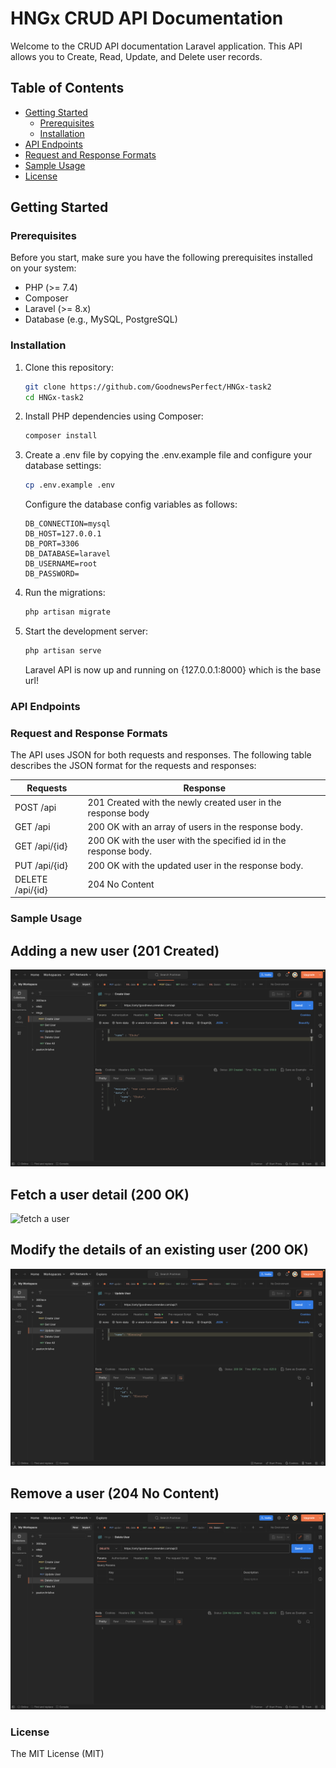 # HNGx CRUD API Documentation

Welcome to the CRUD API documentation Laravel application. This API allows you to Create, Read, Update, and Delete user records.

## Table of Contents

- [Getting Started](#getting-started)
  - [Prerequisites](#prerequisites)
  - [Installation](#installation)
- [API Endpoints](#api-endpoints)
- [Request and Response Formats](#request-and-response-formats)
- [Sample Usage](#sample-usage)
- [License](#license)

## Getting Started

### Prerequisites

Before you start, make sure you have the following prerequisites installed on your system:

- PHP (>= 7.4)
- Composer
- Laravel (>= 8.x)
- Database (e.g., MySQL, PostgreSQL)

### Installation

1. Clone this repository:

   ```bash
   git clone https://github.com/GoodnewsPerfect/HNGx-task2
   cd HNGx-task2 
   ```

2. Install PHP dependencies using Composer:

    ```bash
    composer install
    ```
3. Create a .env file by copying the .env.example file and configure your database settings:
    ```bash
    cp .env.example .env
    ```
    Configure the database config variables as follows:
    ```
    DB_CONNECTION=mysql
    DB_HOST=127.0.0.1
    DB_PORT=3306
    DB_DATABASE=laravel
    DB_USERNAME=root
    DB_PASSWORD=
    ```
4. Run the migrations:
    ```bash
    php artisan migrate
    ```
5. Start the development server:
    ```bash
    php artisan serve

    ```
    Laravel API is now up and running on {127.0.0.1:8000} which is the base url!

### API Endpoints

### Request and Response Formats
The API uses JSON for both requests and responses. The following table describes the JSON format for the requests and responses:

<table>
    <thead>
        <th> Requests </th>
        <th> Response </th>
    </thead>
    <tbody>
        <tr>
            <td>POST /api</td>
            <td>201 Created with the newly created user in the response body</td>
        </tr>
        <tr>
            <td>GET /api</td>
            <td>200 OK with an array of users in the response body.</td>
        </tr>
        <tr>
            <td>GET /api/{id}</td>
            <td>200 OK with the user with the specified id in the response body.</td>
        </tr>
        <tr>
            <td>PUT /api/{id}</td>
            <td>200 OK with the updated user in the response body.</td>
        </tr>
        <tr>
            <td>DELETE /api/{id}</td>
            <td>204 No Content</td>
        </tr>
    </tbody>
</table>

### Sample Usage

## Adding a new user (201 Created)

<img src="images/create.png" alt="Create new user" />

## Fetch a user detail (200 OK)

<img src="images/read.png" alt="fetch a user" />

## Modify the details of an existing user (200 OK)

<img src="images/update.png" alt="modify the details of an existing user" />

## Remove a user (204 No Content)

<img src="images/delete.png" alt="remove a user" />

### License

The MIT License (MIT)